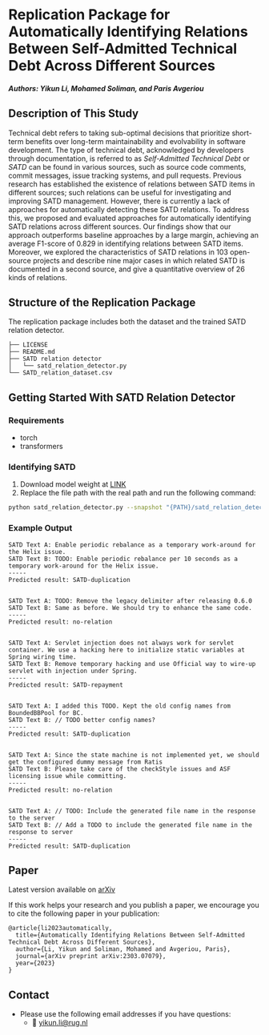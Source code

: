 # Replication Package for Automatically Identifying Relations Between Self-Admitted Technical Debt Across Different Sources

##### Authors: Yikun Li, Mohamed Soliman, and Paris Avgeriou


## Description of This Study

Technical debt refers to taking sub-optimal decisions that prioritize short-term benefits over long-term maintainability and evolvability in software development.
The type of technical debt, acknowledged by developers through documentation, is referred to as 
*Self-Admitted Technical Debt* or *SATD* can be found in various sources, such as source code comments, commit messages, issue tracking systems, and pull requests.
Previous research has established the existence of relations between SATD items in different sources; such relations can be useful for investigating and improving SATD management.
However, there is currently a lack of approaches for automatically detecting these SATD relations.
To address this, we proposed and evaluated approaches for automatically identifying SATD relations across different sources.
Our findings show that our approach outperforms baseline approaches by a large margin, achieving an average F1-score of 0.829 in identifying relations between SATD items. 
Moreover, we explored the characteristics of SATD relations in 103 open-source projects and describe nine major cases in which related SATD is documented in a second source, and give a quantitative overview of 26 kinds of relations.


## Structure of the Replication Package

The replication package includes both the dataset and the trained SATD relation detector.

```
├── LICENSE
├── README.md
├── SATD relation detector
│   └── satd_relation_detector.py
└── SATD_relation_dataset.csv
```


## Getting Started With SATD Relation Detector

### Requirements

- torch
- transformers


### Identifying SATD

1. Download model weight at [LINK](https://zenodo.org/record/7819763)
2. Replace the file path with the real path and run the following command:

```bash
python satd_relation_detector.py --snapshot "{PATH}/satd_relation_detector.pt"
```


### Example Output

```
SATD Text A: Enable periodic rebalance as a temporary work-around for the Helix issue.
SATD Text B: TODO: Enable periodic rebalance per 10 seconds as a temporary work-around for the Helix issue.
-----
Predicted result: SATD-duplication


SATD Text A: TODO: Remove the legacy delimiter after releasing 0.6.0
SATD Text B: Same as before. We should try to enhance the same code.
-----
Predicted result: no-relation


SATD Text A: Servlet injection does not always work for servlet container. We use a hacking here to initialize static variables at Spring wiring time.
SATD Text B: Remove temporary hacking and use Official way to wire-up servlet with injection under Spring.
-----
Predicted result: SATD-repayment


SATD Text A: I added this TODO. Kept the old config names from BoundedBBPool for BC.
SATD Text B: // TODO better config names?
-----
Predicted result: SATD-duplication


SATD Text A: Since the state machine is not implemented yet, we should get the configured dummy message from Ratis
SATD Text B: Please take care of the checkStyle issues and ASF licensing issue while committing.
-----
Predicted result: no-relation


SATD Text A: // TODO: Include the generated file name in the response to the server
SATD Text B: // Add a TODO to include the generated file name in the response to server
-----
Predicted result: SATD-duplication
```


## Paper

Latest version available on [arXiv](https://arxiv.org/abs/2303.07079)

If this work helps your research and you publish a paper, we encourage you to cite the following paper in your publication:

```
@article{li2023automatically,
  title={Automatically Identifying Relations Between Self-Admitted Technical Debt Across Different Sources},
  author={Li, Yikun and Soliman, Mohamed and Avgeriou, Paris},
  journal={arXiv preprint arXiv:2303.07079},
  year={2023}
}
```

## Contact

- Please use the following email addresses if you have questions:
    - :email: <yikun.li@rug.nl>
